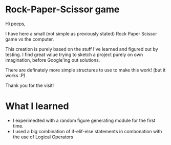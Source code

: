 # Rock-Paper-Scissor game


Hi peeps,

I have here a small (not simple as previously stated) Rock Paper Scissor game vs the computer.

This creation is purely based on the stuff I've learned and figured out by testing. I find great value trying to sketch a project purely on own imagination, before Google'ing out solutions.

There are definately more simple structures to use to make this work! (but it works :P)

Thank you for the visit!

# What I learned

- I experimedted with a random figure generating module for the first time.
- I used a big combination of if-elif-else statements in combonation with the use of Logical Operators
